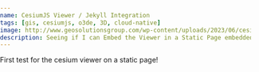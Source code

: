 ```yaml
---
name: CesiumJS Viewer / Jekyll Integration
tags: [gis, cesiumjs, o3de, 3D, cloud-native]
image: http://www.geosolutionsgroup.com/wp-content/uploads/2023/06/cesium-certified-dev-logo-sm.png?x31768
description: Seeing if I can Embed the Viewer in a Static Page embedded on GitHub
---
```


First test for the cesium viewer on a static page! 


<!-- Include the CesiumJS JavaScript and CSS files -->
<script src="https://cesium.com/downloads/cesiumjs/releases/1.87.1/Build/Cesium/Cesium.js"></script>
<link href="https://cesium.com/downloads/cesiumjs/releases/1.87.1/Build/Cesium/Widgets/widgets.css" rel="stylesheet">


<style>
  .app .data .map {
      position: relative;
  }
  html, body, #cesiumContainer, .leaflet-container {
      position: absolute;
      width: 100%;
      height: 100%;
      margin: 0;
      padding: 0;
  }
</style>

<div id="cesiumContainer" style="width: 900px; height:600px; border-radius:1em"></div>
<script>
  // Set the Cesium Ion token to `null` to avoid warnings
  Cesium.Ion.defaultAccessToken = null;

  /* Per Carto's website regarding basemap attribution: https://carto.com/help/working-with-data/attribution/#basemaps */
  let CartoAttribution = 'Map tiles by <a href="https://carto.com">Carto</a>, under CC BY 3.0. Data by <a href="https://www.openstreetmap.org/">OpenStreetMap</a>, under ODbL.'

  // Create ProviderViewModel based on different imagery sources
  // - these can be used without Cesium Ion
  var imageryViewModels = [];

  imageryViewModels.push(new Cesium.ProviderViewModel({
    name: 'OpenStreetMap',
    iconUrl: Cesium.buildModuleUrl('Widgets/Images/ImageryProviders/openStreetMap.png'),
    tooltip: 'OpenStreetMap (OSM) is a collaborative project to create a free editable \
  map of the world.\nhttp://www.openstreetmap.org',
    creationFunction: function() {
      return new Cesium.UrlTemplateImageryProvider({
        url: 'https://{s}.tile.openstreetmap.org/{z}/{x}/{y}.png',
        subdomains: 'abc',
        minimumLevel: 0,
        maximumLevel: 19
      });
    }
  }));
  imageryViewModels.push(new Cesium.ProviderViewModel({
    name: 'Positron',
    tooltip: 'CartoDB Positron basemap',
    iconUrl: 'http://a.basemaps.cartocdn.com/light_all/5/15/12.png',
    creationFunction: function() {
      return new Cesium.UrlTemplateImageryProvider({
        url: 'http://{s}.basemaps.cartocdn.com/light_all/{z}/{x}/{y}.png',
        credit: CartoAttribution,
        minimumLevel: 0,
        maximumLevel: 18
      });
    }
  }));
  imageryViewModels.push(new Cesium.ProviderViewModel({
    name: 'Positron without labels',
    tooltip: 'CartoDB Positron without labels basemap',
    iconUrl: 'http://a.basemaps.cartocdn.com/rastertiles/light_nolabels/5/15/12.png',
    creationFunction: function() {
      return new Cesium.UrlTemplateImageryProvider({
        url: 'https://{s}.basemaps.cartocdn.com/rastertiles/light_nolabels/{z}/{x}/{y}.png',
        credit: CartoAttribution,
        minimumLevel: 0,
        maximumLevel: 18
      });
    }
  }));
  imageryViewModels.push(new Cesium.ProviderViewModel({
    name: 'Dark Matter',
    tooltip: 'CartoDB Dark Matter basemap',
    iconUrl: 'http://a.basemaps.cartocdn.com/rastertiles/dark_all/5/15/12.png',
    creationFunction: function() {
      return new Cesium.UrlTemplateImageryProvider({
        url: 'https://{s}.basemaps.cartocdn.com/rastertiles/dark_all/{z}/{x}/{y}.png',
        credit: CartoAttribution,
        minimumLevel: 0,
        maximumLevel: 18
      });
    }
  }));
  imageryViewModels.push(new Cesium.ProviderViewModel({
    name: 'Dark Matter without labels',
    tooltip: 'CartoDB Dark Matter without labels basemap',
    iconUrl: 'http://a.basemaps.cartocdn.com/rastertiles/dark_nolabels/5/15/12.png',
    creationFunction: function() {
      return new Cesium.UrlTemplateImageryProvider({
        url: 'https://{s}.basemaps.cartocdn.com/rastertiles/dark_nolabels/{z}/{x}/{y}.png',
        credit: CartoAttribution,
        minimumLevel: 0,
        maximumLevel: 18
      });
    }
  }));
  imageryViewModels.push(new Cesium.ProviderViewModel({
    name: 'Voyager',
    tooltip: 'CartoDB Voyager basemap',
    iconUrl: 'http://a.basemaps.cartocdn.com/rastertiles/voyager_labels_under/5/15/12.png',
    creationFunction: function() {
      return new Cesium.UrlTemplateImageryProvider({
        url: 'https://{s}.basemaps.cartocdn.com/rastertiles/voyager_labels_under/{z}/{x}/{y}.png',
        credit: CartoAttribution,
        minimumLevel: 0,
        maximumLevel: 18
      });
    }
  }));
  imageryViewModels.push(new Cesium.ProviderViewModel({
    name: 'Voyager without labels',
    tooltip: 'CartoDB Voyager without labels basemap',
    iconUrl: 'http://a.basemaps.cartocdn.com/rastertiles/voyager_nolabels/5/15/12.png',
    creationFunction: function() {
      return new Cesium.UrlTemplateImageryProvider({
        url: 'https://{s}.basemaps.cartocdn.com/rastertiles/voyager_nolabels/{z}/{x}/{y}.png',
        credit: CartoAttribution,
        minimumLevel: 0,
        maximumLevel: 18
      });
    }
  }));
  imageryViewModels.push(new Cesium.ProviderViewModel({
    name: 'National Map Satellite',
    iconUrl: 'https://basemap.nationalmap.gov/arcgis/rest/services/USGSImageryOnly/MapServer/tile/4/6/4',
    creationFunction: function() {
      return new Cesium.UrlTemplateImageryProvider({
        url: 'https://basemap.nationalmap.gov/arcgis/rest/services/USGSImageryOnly/MapServer/tile/{z}/{y}/{x}',
        credit: 'Tile data from <a href="https://basemap.nationalmap.gov/">USGS</a>',
        minimumLevel: 0,
        maximumLevel: 16
      });
    }
  }));

  // Initialize the viewer - this works without a token!
  viewer = new Cesium.Viewer('cesiumContainer', {
    imageryProviderViewModels: imageryViewModels,
    selectedImageryProviderViewModel: imageryViewModels[1],
    animation: false,
    timeline: false,
    infoBox: false,
    homeButton: false,
    fullscreenButton: false,
    selectionIndicator: false,
  });
  // Remove the Terrain section of the baseLayerPicker
  viewer.baseLayerPicker.viewModel.terrainProviderViewModels.removeAll()

   // Point the camera at the Googleplex
    viewer.scene.camera.setView({
      destination: new Cesium.Cartesian3(
        
        // google's building from example
        //  -2693797.551060477,
        //  -4297135.517094725,
        //  3854700.7470414364

         //-1637851.0756622232, 
         //-3640187.5318698585, 
         // 4962000.809236132
          
          -1642000.8304259968, 
          -3666000.9879576718,
           4940000.0

        ),
        orientation: new Cesium.HeadingPitchRoll(
          -2.455010,
          -0.2863894863138836,
          1.3561760425773173e-7
        ),
    }); 

    viewer.canvas.addEventListener('click',
      function(e){
        var mousePosition = new Cesium.Cartesian2(e.clientX, e.clientY);
        var ellipsoid = viewer.scene.globe.ellipsoid;
        var cartesian = viewer.camera.pickEllipsoid(mousePosition, ellipsoid);

        if (cartesian) {
          var cartographic = ellipsoid.cartesianToCartographic(cartesian);
          
          var longitudeString = Cesium.Math.toDegrees(cartographic.longitude).toFixed(2);
          var latitudeString = Cesium.Math.toDegrees(cartographic.latitude).toFixed(2);
          var heightString = Cesium.Math.toDegrees(cartographic.height).toFixed(2);

          console.log('longitude: ' + longitudeString + ', latitude: ' + latitudeString + ', height:' + heightString);

          console.log('cartesian', cartesian);
        } else {
          console.log('Globe was not picked');
        }

      }, false);

</script>
</div>
